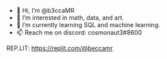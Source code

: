 - 👋 Hi, I’m @b3ccaMR
- 👀 I’m interested in math, data, and art.
- 🌱 I’m currently learning SQL and machine learning.
- 📫 Reach me on discord: cosmonaut3#8600

REP.LIT:  https://replit.com/@beccamr
